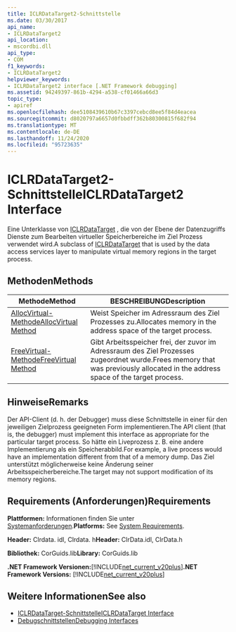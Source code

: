 ```yaml
---
title: ICLRDataTarget2-Schnittstelle
ms.date: 03/30/2017
api_name:
- ICLRDataTarget2
api_location:
- mscordbi.dll
api_type:
- COM
f1_keywords:
- ICLRDataTarget2
helpviewer_keywords:
- ICLRDataTarget2 interface [.NET Framework debugging]
ms.assetid: 94249397-861b-4294-a538-cf01466a66d3
topic_type:
- apiref
ms.openlocfilehash: dee5108439610b67c3397cebcd8ee5f84d4eacea
ms.sourcegitcommit: d8020797a6657d0fbbdff362b80300815f682f94
ms.translationtype: MT
ms.contentlocale: de-DE
ms.lasthandoff: 11/24/2020
ms.locfileid: "95723635"
---
```

# <a name="iclrdatatarget2-interface"></a><span data-ttu-id="40cc1-102">ICLRDataTarget2-Schnittstelle</span><span class="sxs-lookup"><span data-stu-id="40cc1-102">ICLRDataTarget2 Interface</span></span>

<span data-ttu-id="40cc1-103">Eine Unterklasse von [ICLRDataTarget](iclrdatatarget-interface.md) , die von der Ebene der Datenzugriffs Dienste zum Bearbeiten virtueller Speicherbereiche im Ziel Prozess verwendet wird.</span><span class="sxs-lookup"><span data-stu-id="40cc1-103">A subclass of [ICLRDataTarget](iclrdatatarget-interface.md) that is used by the data access services layer to manipulate virtual memory regions in the target process.</span></span>  
  
## <a name="methods"></a><span data-ttu-id="40cc1-104">Methoden</span><span class="sxs-lookup"><span data-stu-id="40cc1-104">Methods</span></span>  
  
|<span data-ttu-id="40cc1-105">Methode</span><span class="sxs-lookup"><span data-stu-id="40cc1-105">Method</span></span>|<span data-ttu-id="40cc1-106">BESCHREIBUNG</span><span class="sxs-lookup"><span data-stu-id="40cc1-106">Description</span></span>|  
|------------|-----------------|  
|[<span data-ttu-id="40cc1-107">AllocVirtual-Methode</span><span class="sxs-lookup"><span data-stu-id="40cc1-107">AllocVirtual Method</span></span>](iclrdatatarget2-allocvirtual-method.md)|<span data-ttu-id="40cc1-108">Weist Speicher im Adressraum des Ziel Prozesses zu.</span><span class="sxs-lookup"><span data-stu-id="40cc1-108">Allocates memory in the address space of the target process.</span></span>|  
|[<span data-ttu-id="40cc1-109">FreeVirtual-Methode</span><span class="sxs-lookup"><span data-stu-id="40cc1-109">FreeVirtual Method</span></span>](iclrdatatarget2-freevirtual-method.md)|<span data-ttu-id="40cc1-110">Gibt Arbeitsspeicher frei, der zuvor im Adressraum des Ziel Prozesses zugeordnet wurde.</span><span class="sxs-lookup"><span data-stu-id="40cc1-110">Frees memory that was previously allocated in the address space of the target process.</span></span>|  
  
## <a name="remarks"></a><span data-ttu-id="40cc1-111">Hinweise</span><span class="sxs-lookup"><span data-stu-id="40cc1-111">Remarks</span></span>  

 <span data-ttu-id="40cc1-112">Der API-Client (d. h. der Debugger) muss diese Schnittstelle in einer für den jeweiligen Zielprozess geeigneten Form implementieren.</span><span class="sxs-lookup"><span data-stu-id="40cc1-112">The API client (that is, the debugger) must implement this interface as appropriate for the particular target process.</span></span> <span data-ttu-id="40cc1-113">So hätte ein Liveprozess z. B. eine andere Implementierung als ein Speicherabbild.</span><span class="sxs-lookup"><span data-stu-id="40cc1-113">For example, a live process would have an implementation different from that of a memory dump.</span></span> <span data-ttu-id="40cc1-114">Das Ziel unterstützt möglicherweise keine Änderung seiner Arbeitsspeicherbereiche.</span><span class="sxs-lookup"><span data-stu-id="40cc1-114">The target may not support modification of its memory regions.</span></span>  
  
## <a name="requirements"></a><span data-ttu-id="40cc1-115">Requirements (Anforderungen)</span><span class="sxs-lookup"><span data-stu-id="40cc1-115">Requirements</span></span>  

 <span data-ttu-id="40cc1-116">**Plattformen:** Informationen finden Sie unter [Systemanforderungen](../../get-started/system-requirements.md).</span><span class="sxs-lookup"><span data-stu-id="40cc1-116">**Platforms:** See [System Requirements](../../get-started/system-requirements.md).</span></span>  
  
 <span data-ttu-id="40cc1-117">**Header:** Clrdata. idl, Clrdata. h</span><span class="sxs-lookup"><span data-stu-id="40cc1-117">**Header:** ClrData.idl, ClrData.h</span></span>  
  
 <span data-ttu-id="40cc1-118">**Bibliothek:** CorGuids.lib</span><span class="sxs-lookup"><span data-stu-id="40cc1-118">**Library:** CorGuids.lib</span></span>  
  
 <span data-ttu-id="40cc1-119">**.NET Framework Versionen:**[!INCLUDE[net_current_v20plus](../../../../includes/net-current-v20plus-md.md)]</span><span class="sxs-lookup"><span data-stu-id="40cc1-119">**.NET Framework Versions:** [!INCLUDE[net_current_v20plus](../../../../includes/net-current-v20plus-md.md)]</span></span>  
  
## <a name="see-also"></a><span data-ttu-id="40cc1-120">Weitere Informationen</span><span class="sxs-lookup"><span data-stu-id="40cc1-120">See also</span></span>

- [<span data-ttu-id="40cc1-121">ICLRDataTarget-Schnittstelle</span><span class="sxs-lookup"><span data-stu-id="40cc1-121">ICLRDataTarget Interface</span></span>](iclrdatatarget-interface.md)
- [<span data-ttu-id="40cc1-122">Debugschnittstellen</span><span class="sxs-lookup"><span data-stu-id="40cc1-122">Debugging Interfaces</span></span>](debugging-interfaces.md)
